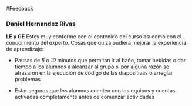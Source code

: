 #Feedback
### Daniel Hernandez Rivas

**LE y GE** 
Estoy muy conforme con el contenido del curso así como con el conocimiento del experto.
Cosas que quizá pudiera mejorar la experiencia de aprendizaje:

- Pausas de *5* o *10* minutos que permitan ir al baño, tomar bebidas o dar tiempo a los alumnos a alcanzar al grupo si por alguna razón se atrazaron en la ejecución de código de las diapositivas o arreglar problemas

- Estar seguros que los alumnos cuenten con los equipos y cuentas activadas completamente antes de comenzar actividades
